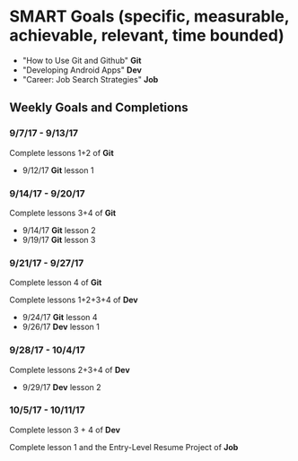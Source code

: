 # SMART Goals (specific, measurable, achievable, relevant, time bounded)

* "How to Use Git and Github" **Git**
* "Developing Android Apps" **Dev**
* "Career: Job Search Strategies" **Job**


## Weekly Goals and Completions
### 9/7/17 - 9/13/17
Complete lessons 1+2 of **Git**

* 9/12/17 **Git** lesson 1


### 9/14/17 - 9/20/17
Complete lessons 3+4 of **Git**

* 9/14/17 **Git** lesson 2
* 9/19/17 **Git** lesson 3


### 9/21/17 - 9/27/17
Complete lesson 4 of **Git**

Complete lessons 1+2+3+4 of **Dev**

* 9/24/17 **Git** lesson 4
* 9/26/17 **Dev** lesson 1


### 9/28/17 - 10/4/17
Complete lessons 2+3+4 of **Dev**

* 9/29/17 **Dev** lesson 2


### 10/5/17 - 10/11/17
Complete lesson 3 + 4 of **Dev**

Complete lesson 1 and the Entry-Level Resume Project of **Job**

